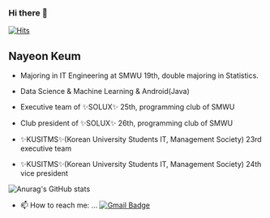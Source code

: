 ### Hi there 👋

[![Hits](https://hits.seeyoufarm.com/api/count/incr/badge.svg?url=https%3A%2F%2Fgithub.com%2FNayeonKeum&count_bg=%2379C83D&title_bg=%23555555&icon=&icon_color=%23E7E7E7&title=hits&edge_flat=false)](https://hits.seeyoufarm.com)

## Nayeon Keum

- Majoring in IT Engineering at SMWU 19th, double majoring in Statistics.

- Data Science & Machine Learning & Android(Java)
- Executive team of ✨SOLUX✨ 25th, programming club of SMWU
- Club president of ✨SOLUX✨ 26th, programming club of SMWU
- ✨KUSITMS✨(Korean University Students IT, Management Society) 23rd executive team
- ✨KUSITMS✨(Korean University Students IT, Management Society) 24th vice president


![Anurag's GitHub stats](https://github-readme-stats.vercel.app/api?username=NayeonKeum&show_icons=true&theme=tokyonight)



- 📫 How to reach me: ...
[![Gmail Badge](https://img.shields.io/badge/Gmail-d14836?style=flat-square&logo=Gmail&logoColor=white&link=mailto:rmaskdus0208@gmail.com)](mailto:rmaskdus0208@gmail.com)


<!--
**NayeonKeum/NayeonKeum** is a ✨ _special_ ✨ repository because its `README.md` (this file) appears on your GitHub profile.

Here are some ideas to get you started:

- 🔭 I’m currently working on ...
- 🌱 I’m currently learning ...
- 👯 I’m looking to collaborate on ...
- 🤔 I’m looking for help with ...
- 💬 Ask me about ...
- 📫 How to reach me: ...
- 😄 Pronouns: ...
- ⚡ Fun fact: ...
-->
